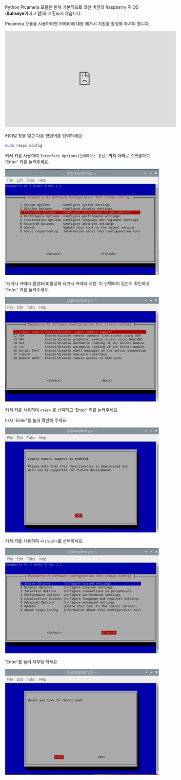 Python Picamera 모듈은 현재 기본적으로 최신 버전의 Raspberry Pi OS (**Bullseye**이라고 함)와 호환되지 않습니다.

Picamera 모듈을 사용하려면 카메라에 대한 레거시 지원을 활성화 하셔야 합니다. 
<iframe width="560" height="315" src="https://www.youtube.com/embed/E7KPSc_Xr24" title="YouTube 비디오 플레이어" frameborder="0" allow="accelerometer; autoplay; clipboard-write; encrypted-media; gyroscope; picture-in-picture" allowfullscreen mark="crwd-mark"></iframe>

터미널 창을 열고 다음 명령어를 입력하세요:

```bash
sudo raspi-config
```

커서 키를 사용하여 `Interface Options(인터페이스 옵션)` 까지 아래로 스크롤하고 'Enter' 키를 눌러주세요.

![선택한 인터페이스 옵션](images/interface-options.png)

'레거시 카메라 활성화/비활성화 레거시 카메라 지원' 이 선택되어 있는지 확인하고 'Enter' 키를 눌러주세요.

![선택된 레거시 카메라](images/enable-legacy.png)

커서 키를 사용하여 `<Yes>` 를 선택하고 'Enter' 키를 눌러주세요.

다시 'Enter'를 눌러 확인해 주세요.

![레거시 카메라 지원을 위해 확인이 강조되어 표시된 창](images/ok.png)

커서 키를 사용하여 `<Finish>`를 선택하세요.

![강조 표시된 완료 버튼](images/finish.png)

'Enter'를 눌러 재부팅 하세요.

![재부팅 선택](images/reboot.png)

